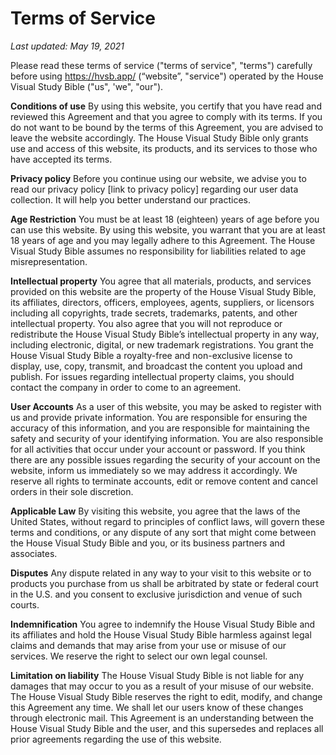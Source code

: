 # Terms of Service

_Last updated: May 19, 2021_

Please read these terms of service ("terms of service", "terms") carefully before using https://hvsb.app/ (“website”, "service") operated by the House Visual Study Bible ("us", 'we", "our").

**Conditions of use**
By using this website, you certify that you have read and reviewed this Agreement and that you agree to comply with its terms. If you do not want to be bound by the terms of this Agreement, you are advised to leave the website accordingly. The House Visual Study Bible only grants use and access of this website, its products, and its services to those who have accepted its terms.

**Privacy policy**
Before you continue using our website, we advise you to read our privacy policy [link to privacy policy] regarding our user data collection. It will help you better understand our practices.

**Age Restriction**
You must be at least 18 (eighteen) years of age before you can use this website. By using this website, you warrant that you are at least 18 years of age and you may legally adhere to this Agreement. The House Visual Study Bible assumes no responsibility for liabilities related to age misrepresentation.

**Intellectual property**
You agree that all materials, products, and services provided on this website are the property of the House Visual Study Bible, its affiliates, directors, officers, employees, agents, suppliers, or licensors including all copyrights, trade secrets, trademarks, patents, and other intellectual property. You also agree that you will not reproduce or redistribute the House Visual Study Bible’s intellectual property in any way, including electronic, digital, or new trademark registrations. You grant the House Visual Study Bible a royalty-free and non-exclusive license to display, use, copy, transmit, and broadcast the content you upload and publish. For issues regarding intellectual property claims, you should contact the company in order to come to an agreement.

**User Accounts**
As a user of this website, you may be asked to register with us and provide private information. You are responsible for ensuring the accuracy of this information, and you are responsible for maintaining the safety and security of your identifying information. You are also responsible for all activities that occur under your account or password. If you think there are any possible issues regarding the security of your account on the website, inform us immediately so we may address it accordingly. We reserve all rights to terminate accounts, edit or remove content and cancel orders in their sole discretion.

**Applicable Law**
By visiting this website, you agree that the laws of the United States, without regard to principles of conflict laws, will govern these terms and conditions, or any dispute of any sort that might come between the House Visual Study Bible and you, or its business partners and associates.

**Disputes**
Any dispute related in any way to your visit to this website or to products you purchase from us shall be arbitrated by state or federal court in the U.S. and you consent to exclusive jurisdiction and venue of such courts.

**Indemnification**
You agree to indemnify the House Visual Study Bible and its affiliates and hold the House Visual Study Bible harmless against legal claims and demands that
may arise from your use or misuse of our services. We reserve the right to select our own legal counsel.

**Limitation on liability**
The House Visual Study Bible is not liable for any damages that may occur to you as a result of your misuse of our website. The House Visual Study Bible reserves the right to edit, modify, and change this Agreement any time. We shall let our users know of these changes through electronic mail. This Agreement is an understanding between the House Visual Study Bible and the user, and this supersedes and replaces all prior agreements regarding the use of this website.
